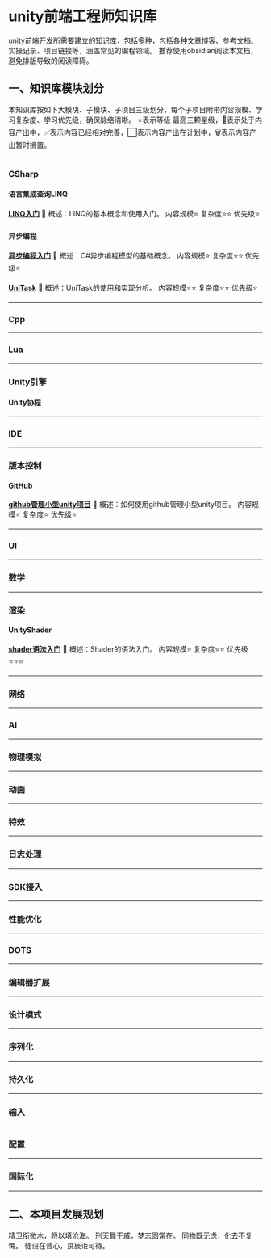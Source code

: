 # unity前端工程师知识库
unity前端开发所需要建立的知识库，包括多种，包括各种文章博客、参考文档、实操记录、项目链接等，涵盖常见的编程领域。
推荐使用obsidian阅读本文档，避免排版导致的阅读障碍。
## 一、知识库模块划分
本知识库按如下大模块、子模块、子项目三级划分，每个子项目附带内容规模、学习复杂度、学习优先级，确保脉络清晰。
⭐表示等级 最高三颗星级，🚧表示处于内容产出中，✅️表示内容已经相对完善，⬜表示内容产出在计划中，🗑️表示内容产出暂时搁置。

---
### CSharp

#### 语言集成查询LINQ

[**LINQ入门**](./CSharp/语言集成查询LINQ/LINQ入门/) 🚧
概述：LINQ的基本概念和使用入门。
内容规模⭐
复杂度⭐⭐
优先级⭐

#### 异步编程

**[异步编程入门](./CSharp/异步编程/异步编程入门/)** 🚧
概述：C#异步编程模型的基础概念。
内容规模⭐
复杂度⭐⭐
优先级⭐

[**UniTask**](./CSharp/异步编程/UniTask/) 🚧
概述：UniTask的使用和实现分析。
内容规模⭐⭐
复杂度⭐⭐
优先级⭐

---
### Cpp

---
### Lua

---
### Unity引擎

#### Unity协程

---
### IDE

---
### 版本控制

#### GitHub

[**github管理小型unity项目**](./版本控制/GitHub/github管理小型unity项目/) 🚧
概述：如何使用github管理小型unity项目。
内容规模⭐
复杂度⭐
优先级⭐

---
### UI

---
### 数学

---
### 渲染

#### UnityShader

[**shader语法入门**](./渲染/UnityShader/shader语法入门/) 🚧
概述：Shader的语法入门。
内容规模⭐
复杂度⭐⭐
优先级⭐⭐⭐

---
### 网络

---
### AI

---
### 物理模拟

---
### 动画

---
### 特效

---
### 日志处理

---
### SDK接入

---
### 性能优化

---
### DOTS

---
### 编辑器扩展

---
### 设计模式

---
### 序列化

---
### 持久化

---
### 输入

---
### 配置

---
### 国际化

---
## 二、本项目发展规划

精卫衔微木，将以填沧海。
刑天舞干戚，梦志固常在。
同物既无虑，化去不复悔。
徒设在昔心，良辰讵可待。